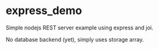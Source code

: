 # express_demo

Simple nodejs REST server example using express and joi.

No database backend (yet), simply uses storage array.
